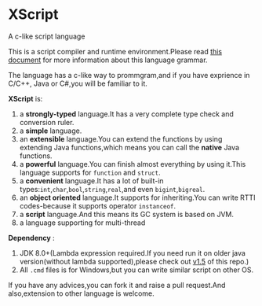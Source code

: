 XScript
======

A c-like script language

This is a script compiler and runtime environment.Please read [this document](doc/xsbrief.md) for more information about this language grammar.

The language has a c-like way to prommgram,and if you have exprience in C/C++, Java or C#,you will be familiar to it.

**XScript** is:

1. a **strongly-typed** language.It has a very complete type check and conversion ruler.
2. a **simple** language.
3. an **extensible** language.You can extend the functions by using extending Java functions,which means you can call the **native** Java functions.
4. a **powerful** language.You can finish almost everything by using it.This language supports for `function` and `struct`.
5. a **convenient** language.It has a lot of built-in types:`int`,`char`,`bool`,`string`,`real`,and even `bigint`,`bigreal`.
6. an **object oriented** language.It supports for inheriting.You can write RTTI codes-because it supports operator `instanceof`.
7. a **script** language.And this means its GC system is based on JVM.
8. a language supporting for multi-thread

**Dependency** :

1. JDK 8.0+(Lambda expression required.If you need run it on older java version(without lambda supported),please check out [v1.5](https://github.com/lessmoon/script/tree/v1.5) of this repo.)
2. All `.cmd` files is for Windows,but you can write similar script on other OS.

If you have any advices,you can fork it and raise a pull request.And also,extension to other language is welcome.
